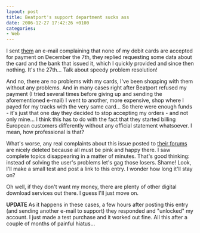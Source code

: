 ```yaml
---
layout: post
title: Beatport's support department sucks ass
date: 2006-12-27 17:42:26 +0100
categories:
- Web
---
```

I sent <a href="http://www.beatport.com">them</a> an e-mail complaining that none of my debit cards are accepted for payment on December the 7th, they replied requesting some data about the card and the bank that issued it, which I quickly provided and since then nothing. It's the 27th... Talk about speedy problem resolution!

And no, there are no problems with my cards, I've been shopping with them without any problems. And in many cases right after Beatport refused my payment (I tried several times before giving up and sending the aforementioned e-mail) I went to another, more expensive, shop where I payed for my tracks with the very same card... So there were enough funds - it's just that one day they decided to stop accepting my orders - and not only mine... I think this has to do with the fact that they started billing European customers differently without any official statement whatsoever. I mean, how professional is that?

What's worse, any real complaints about this issue posted to <a href="http://www.beatport.com/forums/">their forums</a> are nicely deleted because all must be pink and happy there. I saw complete topics disappearing in a matter of minutes. That's good thinking: instead of solving the user's problems let's gag those losers. Shame! Look, I'll make a small test and post a link to this entry. I wonder how long it'll stay on?

Oh well, if they don't want my money, there are plenty of other digital download services out there. I guess I'll just move on.

<strong>UPDATE</strong> As it happens in these cases, a few hours after posting this entry (and sending another e-mail to support) they responded and "unlocked" my account. I just made a test purchase and it worked out fine. All this after a couple of months of painful hiatus...

